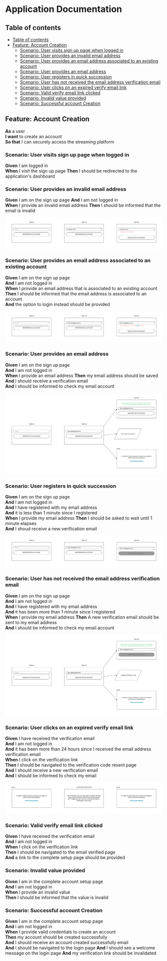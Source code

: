 # Application Documentation

## Table of contents

-   [Table of contents](#table-of-contents)
-   [Feature: Account Creation](#feature-account-creation)
    -   [Scenario: User visits sign up page when logged in](#scenario-user-visits-sign-up-page-when-logged-in)
    -   [Scenario: User provides an invalid email address](#scenario-user-provides-an-invalid-email-address)
    -   [Scenario: User provides an email address associated to an existing account](#scenario-user-provides-an-email-address-associated-to-an-existing-account)
    -   [Scenario: User provides an email address](#scenario-user-provides-an-email-address)
    -   [Scenario: User registers in quick succession](#scenario-user-registers-in-quick-succession)
    -   [Scenario: User has not received the email address verification email](#scenario-user-has-not-received-the-email-address-verification-email)
    -   [Scenario: User clicks on an expired verify email link](#scenario-user-clicks-on-an-expired-verify-email-link)
    -   [Scenario: Valid verify email link clicked](#scenario-valid-verify-email-link-clicked)
    -   [Scenario: Invalid value provided](#scenario-invalid-value-provided)
    -   [Scenario: Successful account Creation](#scenario-successful-account-creation)

## Feature: Account Creation

**As** a user  
**I want** to create an account  
**So that** I can securely access the streaming platform

### Scenario: User visits sign up page when logged in

**Given** I am logged in  
**When** I visit the sign up page
**Then** I should be redirected to the application's dashboard

### Scenario: User provides an invalid email address

**Given** I am on the sign up page
**And** I am not logged in  
**When** I provide an invalid email address
**Then** I should be informed that the email is invalid

![Invalid email address](../images/invalid-email-address.svg)

### Scenario: User provides an email address associated to an existing account

**Given** I am on the sign up page  
**And** I am not logged in  
**When** I provide an email address that is associated to an existing account  
**Then** I should be informed that the email address is associated to an account  
**And** the option to login instead should be provided

![Sign up email address with account](../images/sign-up-email-with-account.svg)

### Scenario: User provides an email address

**Given** I am on the sign up page  
**And** I am not logged in  
**When** I provide an email address
**Then** my email address should be saved  
**And** I should receive a verification email  
**And** I should be informed to check my email account

![Successful registration](../images/successful-registration.svg)

### Scenario: User registers in quick succession

**Given** I am on the sign up page  
**And** I am not logged in  
**And** I have registered with my email address  
**And** it is less than 1 minute since I registered  
**When** I provide my email address
**Then** I should be asked to wait until 1 minute elapses  
**And** I shoud receive a new verification email

![Multiple registrations quick succession](../images/multiple-registrations-quick-succession.svg)

### Scenario: User has not received the email address verification email

**Given** I am on the sign up page  
**And** I am not logged in  
**And** I have registered with my email address  
**And** it has been more than 1 minute since I registered  
**When** I provide my email address
**Then** A new verification email should be sent to my email address  
**And** I should be informed to check my email account

![Multiple registrations](../images/multiple-registrations.svg)

### Scenario: User clicks on an expired verify email link

**Given** I have received the verification email  
**And** I am not logged in  
**And** it has been more than 24 hours since I received the email address verification email  
**When** I click on the verification link  
**Then** I should be navigated to the verification code resent page  
**And** I should receive a new verification email  
**And** I should be informed to check my email

![Expired email verification link clicked](../images/expired-email-verification-link-clicked.svg)

### Scenario: Valid verify email link clicked

**Given** I have received the verification email  
**And** I am not logged in  
**When** I click on the verification link  
**Then** I should be navigated to the email verified page  
**And** a link to the complete setup page should be provided

### Scenario: Invalid value provided

**Given** I am in the complete account setup page  
**And** I am not logged in  
**When** I provide an invalid value  
**Then** I should be informed that the value is invalid

### Scenario: Successful account Creation

**Given** I am in the complete account setup page  
**And** I am not logged in  
**When** I provide valid credentials to create an account  
**Then** my account should be created successfully  
**And** I should receive an account created successfully email  
**And** I should be navigated to the login page
**And** I should see a welcome message on the login page
**And** my verification link should be invalidated
